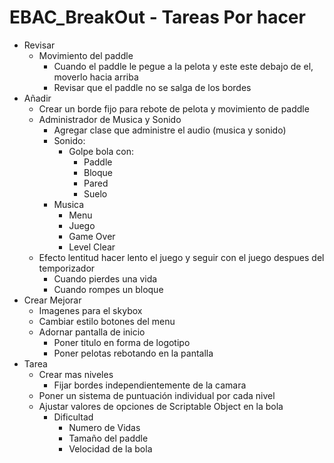 # EBAC_BreakOut - Tareas Por hacer
*	Revisar
	-	Movimiento del paddle
		-	Cuando el paddle le pegue a la pelota y este este debajo de el, moverlo hacia arriba
		-	Revisar que el paddle no se salga de los bordes
*	Añadir
	-	Crear un borde fijo para rebote de pelota y movimiento de paddle
	-	Administrador de Musica y Sonido
		*	Agregar clase que administre el audio (musica y sonido)
		*	Sonido:
			-	Golpe bola con:
				*	Paddle
				*	Bloque
				*	Pared
				*	Suelo
		*	Musica
			-	Menu
			-	Juego
			-	Game Over
			-	Level Clear
	-	Efecto lentitud hacer lento el juego y seguir con el juego despues del temporizador
		*	Cuando pierdes una vida
		*	Cuando rompes un bloque
*	Crear Mejorar
	-	Imagenes para el skybox
	-	Cambiar estilo botones del menu
	-	Adornar pantalla de inicio
		*	Poner titulo en forma de logotipo
		*	Poner pelotas rebotando en la pantalla
*	Tarea
	-	Crear mas niveles
		*	Fijar bordes independientemente de la camara
	-	Poner un sistema de puntuación individual por cada nivel
	-	Ajustar valores de opciones de Scriptable Object en la bola
		*	Dificultad
			-	Numero de Vidas
			-	Tamaño del paddle
			-	Velocidad de la bola